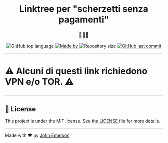 <h1 align="center">Linktree per "scherzetti senza pagamenti"</h1>
<h3 align="center">🤫🧏‍♂️</h3>

<p align="center">
  <img alt="GitHub top language" src="https://img.shields.io/github/languages/top/thepaywalledknowledge/linktree?color=04D361&labelColor=000000">
  
  <a href="https://github.com/ThePaywalledKnowledge">
    <img alt="Made by" src="https://img.shields.io/static/v1?label=made%20by&message=ThePaywalledKnowledge&color=04D361&labelColor=000000">
  </a>
  
  <img alt="Repository size" src="https://img.shields.io/github/repo-size/thepaywalledknowledge/linktree?color=04D361&labelColor=000000">
  
  <a href="https://github.com/thepaywalledknowledge/linktree/commits/master">
    <img alt="GitHub last commit" src="https://img.shields.io/github/last-commit/thepaywalledknowledge/linktree?color=04D361&labelColor=000000">
  </a>
</p>

---

<p align="center">
  <h1>⚠️ Alcuni di questi link richiedono VPN e/o TOR. ⚠️
</p>

---

## 📝 License

This project is under the MIT license. See the [LICENSE](LICENSE.md) file for more details.

---

Made with ❤️ by [John Emerson](https://johnggli.github.io/linktree)
